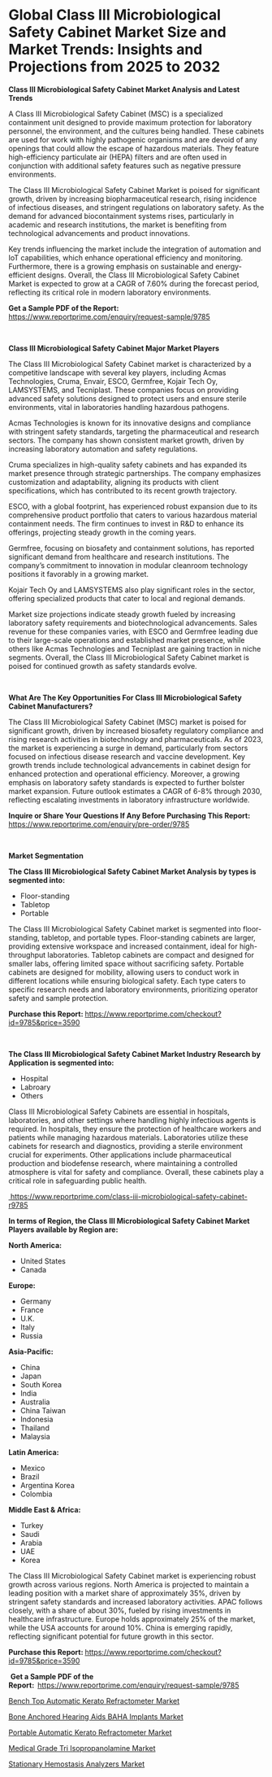 <p><h1>Global Class III Microbiological Safety Cabinet Market Size and Market Trends: Insights and Projections from 2025 to 2032</h1></p><p><strong>Class III Microbiological Safety Cabinet Market Analysis and Latest Trends</strong></p>
<p><p>A Class III Microbiological Safety Cabinet (MSC) is a specialized containment unit designed to provide maximum protection for laboratory personnel, the environment, and the cultures being handled. These cabinets are used for work with highly pathogenic organisms and are devoid of any openings that could allow the escape of hazardous materials. They feature high-efficiency particulate air (HEPA) filters and are often used in conjunction with additional safety features such as negative pressure environments.</p><p>The Class III Microbiological Safety Cabinet Market is poised for significant growth, driven by increasing biopharmaceutical research, rising incidence of infectious diseases, and stringent regulations on laboratory safety. As the demand for advanced biocontainment systems rises, particularly in academic and research institutions, the market is benefiting from technological advancements and product innovations.</p><p>Key trends influencing the market include the integration of automation and IoT capabilities, which enhance operational efficiency and monitoring. Furthermore, there is a growing emphasis on sustainable and energy-efficient designs. Overall, the Class III Microbiological Safety Cabinet Market is expected to grow at a CAGR of 7.60% during the forecast period, reflecting its critical role in modern laboratory environments.</p></p>
<p><strong>Get a Sample PDF of the Report:&nbsp;</strong> <a href="https://www.reportprime.com/enquiry/request-sample/9785?utm_campaign=1129&utm_medium=2&utm_source=Github&utm_content=ia&utm_term=20032025&utm_id=class-iii-microbiological-safety-cabinet">https://www.reportprime.com/enquiry/request-sample/9785</a></p>
<p>&nbsp;</p>
<p><strong>Class III Microbiological Safety Cabinet Major Market Players</strong></p>
<p><p>The Class III Microbiological Safety Cabinet market is characterized by a competitive landscape with several key players, including Acmas Technologies, Cruma, Envair, ESCO, Germfree, Kojair Tech Oy, LAMSYSTEMS, and Tecniplast. These companies focus on providing advanced safety solutions designed to protect users and ensure sterile environments, vital in laboratories handling hazardous pathogens.</p><p>Acmas Technologies is known for its innovative designs and compliance with stringent safety standards, targeting the pharmaceutical and research sectors. The company has shown consistent market growth, driven by increasing laboratory automation and safety regulations. </p><p>Cruma specializes in high-quality safety cabinets and has expanded its market presence through strategic partnerships. The company emphasizes customization and adaptability, aligning its products with client specifications, which has contributed to its recent growth trajectory.</p><p>ESCO, with a global footprint, has experienced robust expansion due to its comprehensive product portfolio that caters to various hazardous material containment needs. The firm continues to invest in R&D to enhance its offerings, projecting steady growth in the coming years.</p><p>Germfree, focusing on biosafety and containment solutions, has reported significant demand from healthcare and research institutions. The company’s commitment to innovation in modular cleanroom technology positions it favorably in a growing market.</p><p>Kojair Tech Oy and LAMSYSTEMS also play significant roles in the sector, offering specialized products that cater to local and regional demands.</p><p>Market size projections indicate steady growth fueled by increasing laboratory safety requirements and biotechnological advancements. Sales revenue for these companies varies, with ESCO and Germfree leading due to their large-scale operations and established market presence, while others like Acmas Technologies and Tecniplast are gaining traction in niche segments. Overall, the Class III Microbiological Safety Cabinet market is poised for continued growth as safety standards evolve.</p></p>
<p>&nbsp;</p>
<p><strong>What Are The Key Opportunities For Class III Microbiological Safety Cabinet Manufacturers?</strong></p>
<p><p>The Class III Microbiological Safety Cabinet (MSC) market is poised for significant growth, driven by increased biosafety regulatory compliance and rising research activities in biotechnology and pharmaceuticals. As of 2023, the market is experiencing a surge in demand, particularly from sectors focused on infectious disease research and vaccine development. Key growth trends include technological advancements in cabinet design for enhanced protection and operational efficiency. Moreover, a growing emphasis on laboratory safety standards is expected to further bolster market expansion. Future outlook estimates a CAGR of 6-8% through 2030, reflecting escalating investments in laboratory infrastructure worldwide.</p></p>
<p><strong>Inquire or Share Your Questions If Any Before Purchasing This Report:</strong> <a href="https://www.reportprime.com/enquiry/pre-order/9785?utm_campaign=1129&utm_medium=2&utm_source=Github&utm_content=ia&utm_term=20032025&utm_id=class-iii-microbiological-safety-cabinet">https://www.reportprime.com/enquiry/pre-order/9785</a></p>
<p>&nbsp;</p>
<p><strong>Market Segmentation</strong></p>
<p><strong>The Class III Microbiological Safety Cabinet Market Analysis by types is segmented into:</strong></p>
<p><ul><li>Floor-standing</li><li>Tabletop</li><li>Portable</li></ul></p>
<p><p>The Class III Microbiological Safety Cabinet market is segmented into floor-standing, tabletop, and portable types. Floor-standing cabinets are larger, providing extensive workspace and increased containment, ideal for high-throughput laboratories. Tabletop cabinets are compact and designed for smaller labs, offering limited space without sacrificing safety. Portable cabinets are designed for mobility, allowing users to conduct work in different locations while ensuring biological safety. Each type caters to specific research needs and laboratory environments, prioritizing operator safety and sample protection.</p></p>
<p><strong>Purchase this Report:&nbsp;</strong><a href="https://www.reportprime.com/checkout?id=9785&price=3590&utm_campaign=1129&utm_medium=2&utm_source=Github&utm_content=ia&utm_term=20032025&utm_id=class-iii-microbiological-safety-cabinet">https://www.reportprime.com/checkout?id=9785&price=3590</a></p>
<p>&nbsp;</p>
<p><strong>The Class III Microbiological Safety Cabinet Market Industry Research by Application is segmented into:</strong></p>
<p><ul><li>Hospital</li><li>Labroary</li><li>Others</li></ul></p>
<p><p>Class III Microbiological Safety Cabinets are essential in hospitals, laboratories, and other settings where handling highly infectious agents is required. In hospitals, they ensure the protection of healthcare workers and patients while managing hazardous materials. Laboratories utilize these cabinets for research and diagnostics, providing a sterile environment crucial for experiments. Other applications include pharmaceutical production and biodefense research, where maintaining a controlled atmosphere is vital for safety and compliance. Overall, these cabinets play a critical role in safeguarding public health.</p></p>
<p><a href="https://www.reportprime.com/class-iii-microbiological-safety-cabinet-r9785?utm_campaign=1129&utm_medium=2&utm_source=Github&utm_content=ia&utm_term=20032025&utm_id=class-iii-microbiological-safety-cabinet">&nbsp;https://www.reportprime.com/class-iii-microbiological-safety-cabinet-r9785</a></p>
<p><strong>In terms of Region, the Class III Microbiological Safety Cabinet Market Players available by Region are:</strong></p>
<p>
    <p> <strong> North America: </strong>
        <ul>
            <li>United States</li>
            <li>Canada</li>
        </ul>
        </p> 
    <p> <strong> Europe: </strong>
        <ul>
            <li>Germany</li>
            <li>France</li>
            <li>U.K.</li>
            <li>Italy</li>
            <li>Russia</li>
        </ul>
        </p> 
    <p> <strong> Asia-Pacific: </strong>
        <ul>
            <li>China</li>
            <li>Japan</li>
            <li>South Korea</li>
            <li>India</li>
            <li>Australia</li>
            <li>China Taiwan</li>
            <li>Indonesia</li>
            <li>Thailand</li>
            <li>Malaysia</li>
        </ul>
        </p> 
    <p> <strong> Latin America: </strong>
        <ul>
            <li>Mexico</li>
            <li>Brazil</li>
            <li>Argentina Korea</li>
            <li>Colombia</li>
        </ul>
        </p> 
    <p> <strong> Middle East & Africa: </strong>
        <ul>
            <li>Turkey</li>
            <li>Saudi</li>
            <li>Arabia</li>
            <li>UAE</li>
            <li>Korea</li>
        </ul>
    </p>
    </p>
<p><p>The Class III Microbiological Safety Cabinet market is experiencing robust growth across various regions. North America is projected to maintain a leading position with a market share of approximately 35%, driven by stringent safety standards and increased laboratory activities. APAC follows closely, with a share of about 30%, fueled by rising investments in healthcare infrastructure. Europe holds approximately 25% of the market, while the USA accounts for around 10%. China is emerging rapidly, reflecting significant potential for future growth in this sector.</p></p>
<p><strong>Purchase this Report: </strong><a href="https://www.reportprime.com/checkout?id=9785&price=3590&utm_campaign=1129&utm_medium=2&utm_source=Github&utm_content=ia&utm_term=20032025&utm_id=class-iii-microbiological-safety-cabinet">https://www.reportprime.com/checkout?id=9785&price=3590</a></p>
<p>&nbsp;<strong>Get a Sample PDF of the Report:&nbsp;&nbsp;</strong><a href="https://www.reportprime.com/enquiry/request-sample/9785?utm_campaign=1129&utm_medium=2&utm_source=Github&utm_content=ia&utm_term=20032025&utm_id=class-iii-microbiological-safety-cabinet">https://www.reportprime.com/enquiry/request-sample/9785</a></p>
<p><strong></strong></p>
<p><p><a href="https://github.com/sulvantomppa/Market-Research-Report-List-1/blob/main/bench-top-automatic-kerato-refractometer-market.md?utm_campaign=1129&utm_medium=2&utm_source=Github&utm_content=ia&utm_term=20032025&utm_id=class-iii-microbiological-safety-cabinet">Bench Top Automatic Kerato Refractometer Market</a></p><p><a href="https://github.com/stunzkocotpv/Market-Research-Report-List-1/blob/main/bone-anchored-hearing-aids-baha-implants-market.md?utm_campaign=1129&utm_medium=2&utm_source=Github&utm_content=ia&utm_term=20032025&utm_id=class-iii-microbiological-safety-cabinet">Bone Anchored Hearing Aids BAHA Implants Market</a></p><p><a href="https://github.com/snapetylerho/Market-Research-Report-List-1/blob/main/portable-automatic-kerato-refractometer-market.md?utm_campaign=1129&utm_medium=2&utm_source=Github&utm_content=ia&utm_term=20032025&utm_id=class-iii-microbiological-safety-cabinet">Portable Automatic Kerato Refractometer Market</a></p><p><a href="https://github.com/iwanesucices/Market-Research-Report-List-1/blob/main/medical-grade-tri-isopropanolamine-market.md?utm_campaign=1129&utm_medium=2&utm_source=Github&utm_content=ia&utm_term=20032025&utm_id=class-iii-microbiological-safety-cabinet">Medical Grade Tri Isopropanolamine Market</a></p><p><a href="https://github.com/trenkkwasek84/Market-Research-Report-List-1/blob/main/stationary-hemostasis-analyzers-market.md?utm_campaign=1129&utm_medium=2&utm_source=Github&utm_content=ia&utm_term=20032025&utm_id=class-iii-microbiological-safety-cabinet">Stationary Hemostasis Analyzers Market</a></p></p>